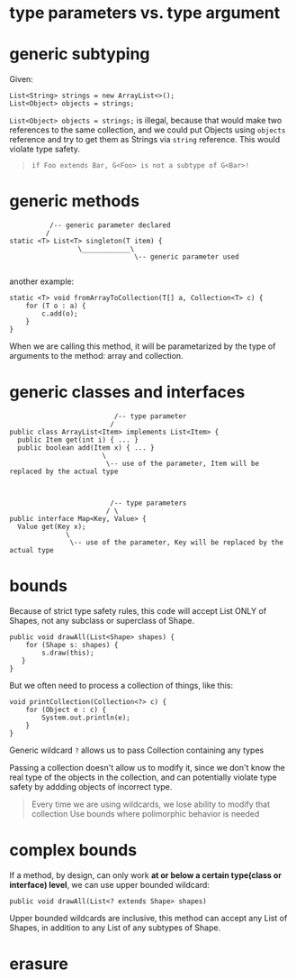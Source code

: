 # type parameters vs. type argument


# generic subtyping

Given: 
```
List<String> strings = new ArrayList<>();
List<Object> objects = strings;
```
`List<Object> objects = strings;` is illegal, because that would make two references to the same collection, and we could put Objects using `objects` reference and try to get them as Strings via `string` reference. This would violate type safety.

> `if Foo extends Bar, G<Foo> is not a subtype of G<Bar>!`

# generic methods

```
          /-- generic parameter declared
         /
static <T> List<T> singleton(T item) {
                 \____________\
                               \-- generic parameter used
          
```

another example:

```
static <T> void fromArrayToCollection(T[] a, Collection<T> c) {
    for (T o : a) {
        c.add(o);
    }
}
```

When we are calling this method, it will be parametarized by the type of arguments to the method: array and collection.

# generic classes and interfaces

```
                          /-- type parameter
                         /
public class ArrayList<Item> implements List<Item> {
  public Item get(int i) { ... }
  public boolean add(Item x) { ... }
                       \
                        \-- use of the parameter, Item will be replaced by the actual type



                         /-- type parameters
                        / \
public interface Map<Key, Value> {
  Value get(Key x);
              \
               \-- use of the parameter, Key will be replaced by the actual type

```
# bounds

Because of strict type safety rules, this code will accept List ONLY of Shapes, not any subclass or superclass of Shape.

```
public void drawAll(List<Shape> shapes) {
    for (Shape s: shapes) {
        s.draw(this);
   }
}
```

But we often need to process a collection of things, like this:
```
void printCollection(Collection<?> c) {
    for (Object e : c) {
        System.out.println(e);
    }
}
```
Generic wildcard `?` allows us to pass Collection containing any types

Passing a collection doesn't allow us to modify it, since we don't know the real type of the objects in the collection, and can potentially violate type safety by addding objects of incorrect type.

> Every time we are using wildcards, we lose ability to modify that collection
> Use bounds where polimorphic behavior is needed


# complex bounds

If a method, by design, can only work **at or below a certain type(class or interface) level**, we can use upper bounded wildcard:

```
public void drawAll(List<? extends Shape> shapes)
```

Upper bounded wildcards are inclusive, this method can accept any List of Shapes, in addition to any List of any subtypes of Shape.


# erasure
